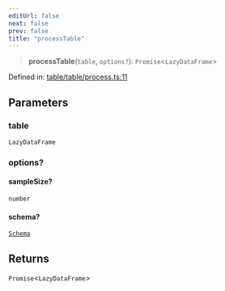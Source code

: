 ```yaml
---
editUrl: false
next: false
prev: false
title: "processTable"
---
```


> **processTable**(`table`, `options?`): `Promise`\<`LazyDataFrame`\>

Defined in: [table/table/process.ts:11](https://github.com/datisthq/dpkit/blob/7a3ebb9422265a09d2e84e0952d10e0101139f80/table/table/process.ts#L11)

## Parameters

### table

`LazyDataFrame`

### options?

#### sampleSize?

`number`

#### schema?

[`Schema`](/reference/dpkit/schema/)

## Returns

`Promise`\<`LazyDataFrame`\>
